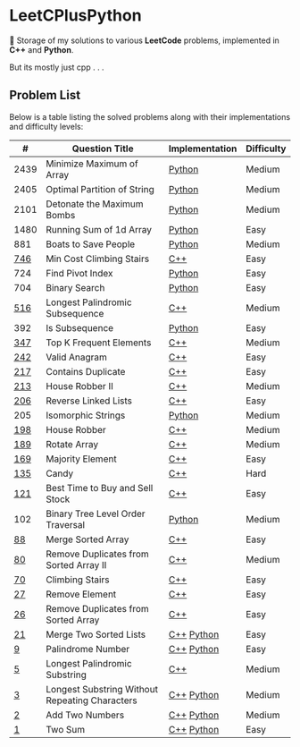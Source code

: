 # LeetCPlusPython

🚀 Storage of my solutions to various **LeetCode** problems, implemented in
**C++** and **Python**.

But its mostly just cpp . . .

## Problem List

Below is a table listing the solved problems along with their implementations and difficulty levels:

| #                                                                                                                         | Question Title                                 | Implementation                                                                | Difficulty |
|---------------------------------------------------------------------------------------------------------------------------|------------------------------------------------|-------------------------------------------------------------------------------|------------|
| 2439                                                                                                                      | Minimize Maximum of Array                      | [Python](./Medium/MinimizeMaxofArray.py)                                      | Medium     |
| 2405                                                                                                                      | Optimal Partition of String                    | [Python](./Medium/OptimalPartitionofStrings.py)                               | Medium     |
| 2101                                                                                                                      | Detonate the Maximum Bombs                     | [Python](./Medium/DetonateMaxBombs.py)                                        | Medium     |
| 1480                                                                                                                      | Running Sum of 1d Array                        | [Python](./Easy/RunningSumofOneDArray.py)                                     | Easy       |
| 881                                                                                                                       | Boats to Save People                           | [Python](./Medium/BoatstoSavePeople.py)                                       | Medium     |
| [746](https://leetcode.com/problems/min-cost-climbing-stairs/)                                                            | Min Cost Climbing Stairs                       | [C++](./Easy/MinCostClimbingStairs.cpp)                                       | Easy       |
| 724                                                                                                                       | Find Pivot Index                               | [Python](./Easy/FindPivotIndex.py)                                            | Easy       |
| 704                                                                                                                       | Binary Search                                  | [Python](./Easy/BinarySearch.py)                                              | Easy       |
| [516](https://leetcode.com/problems/longest-palindromic-subsequence/)                                                     | Longest Palindromic Subsequence                | [C++](./Medium/LongestPalindromicSubsequence.cpp)                             | Medium     |
| 392                                                                                                                       | Is Subsequence                                 | [Python](./Easy/IsSubsequence.py)                                             | Easy       |
| [347](https://leetcode.com/problems/top-k-frequent-elements/)                                                             | Top K Frequent Elements                        | [C++](./Medium/TopKFrequentElements.cpp)                                      | Medium     |
| [242](https://leetcode.com/problems/valid-anagram/)                                                                       | Valid Anagram                                  | [C++](./Easy/ValidAnagram.cpp)                                                | Easy       |
| [217](https://leetcode.com/problems/contains-duplicate/)                                                                  | Contains Duplicate                             | [C++](./Easy/ContainsDuplicate.cpp)                                           | Easy       |
| [213](https://leetcode.com/problems/house-robber-ii/)                                                                     | House Robber II                                | [C++](./Medium/HouseRobberII.cpp)                                             | Medium     |
| [206](https://leetcode.com/problems/reverse-linked-list/)                                                                 | Reverse Linked Lists                           | [C++](./Easy/ReverseLinkedLists.cpp)                                          | Easy       |
| 205                                                                                                                       | Isomorphic Strings                             | [Python](./Easy/IsomorphicStrings.py)                                         | Medium     |
| [198](https://leetcode.com/problems/house-robber/)                                                                        | House Robber                                   | [C++](./Medium/HouseRobber.cpp)                                               | Medium     |
| [189](https://leetcode.com/problems/rotate-array/?envType=study-plan-v2&envId=top-interview-150)                          | Rotate Array                                   | [C++](./Medium/RotateArray.cpp)                                               | Medium     |
| [169](https://leetcode.com/problems/majority-element/?envType=study-plan-v2&envId=top-interview-150)                      | Majority Element                               | [C++](./Easy/MajorityElement.cpp)                                             | Easy       |
| [135](https://leetcode.com/problems/candy/?envType=study-plan-v2&envId=top-interview-150)                                 | Candy                                          | [C++](./Hard/Candy.cpp)                                                       | Hard       |
| [121](https://leetcode.com/problems/best-time-to-buy-and-sell-stock/?envType=study-plan-v2&envId=top-interview-150)       | Best Time to Buy and Sell Stock                | [C++](./Easy/BestTimeToBuyAndSellStocks.cpp)                                  | Easy       |
| 102                                                                                                                       | Binary Tree Level Order Traversal              | [Python](./Medium/BinaryTreeLevelOrderTraversal.py)                           | Medium     |
| [88](https://leetcode.com/problems/merge-sorted-array/?envType=study-plan-v2&envId=top-interview-150)                     | Merge Sorted Array                             | [C++](./Easy/MergeSortedArray.cpp)                                            | Easy       |
| [80](https://leetcode.com/problems/remove-duplicates-from-sorted-array-ii/?envType=study-plan-v2&envId=top-interview-150) | Remove Duplicates from Sorted Array II         | [C++](./Medium/RemoveDuplicatesFromSortedArrayII.cpp)                         | Medium     |
| [70](https://leetcode.com/problems/climbing-stairs/)                                                                      | Climbing Stairs                                | [C++](./Easy/ClimbingStairs.cpp)                                              | Easy       |
| [27](https://leetcode.com/problems/remove-element/?envType=study-plan-v2&envId=top-interview-150)                         | Remove Element                                 | [C++](./Easy/RemoveElement.cpp)                                               | Easy       |
| [26](https://leetcode.com/problems/remove-duplicates-from-sorted-array/?envType=study-plan-v2&envId=top-interview-150)    | Remove Duplicates from Sorted Array            | [C++](./Easy/RemoveDuplicatesFromSortedArray.cpp)                             | Easy       |
| [21](https://leetcode.com/problems/merge-two-sorted-lists/)                                                               | Merge Two Sorted Lists                         | [C++](./Easy/MergeTwoSortedLists.cpp) [Python](./Easy/MergeTwoSortedLists.py) | Easy       |
| [9](https://leetcode.com/problems/palindrome-number/)                                                                     | Palindrome Number                              | [C++](./Easy/Palindrome.cpp) [Python](./Easy/Palindrome.py)                   | Easy       |
| [5](https://leetcode.com/problems/longest-palindromic-substring/)                                                         | Longest Palindromic Substring                  | [C++](./Medium/LongestPalindromicSubstring.cpp)                               | Medium     |
| [3](https://leetcode.com/problems/longest-substring-without-repeating-characters/)                                        | Longest Substring Without Repeating Characters | [C++](./Medium/LongestSubstring.cpp) [Python](./Medium/LongestSubstring.py)   | Medium     |
| [2](https://leetcode.com/problems/add-two-numbers/)                                                                       | Add Two Numbers                                | [C++](./Medium/AddTwoNumbers.cpp) [Python](./Medium/AddTwoNumbers.py)         | Medium     |
| [1](https://leetcode.com/problems/two-sum/)                                                                               | Two Sum                                        | [C++](./Easy/TwoSum.cpp) [Python](./Easy/TwoSum.py)                           | Easy       |
